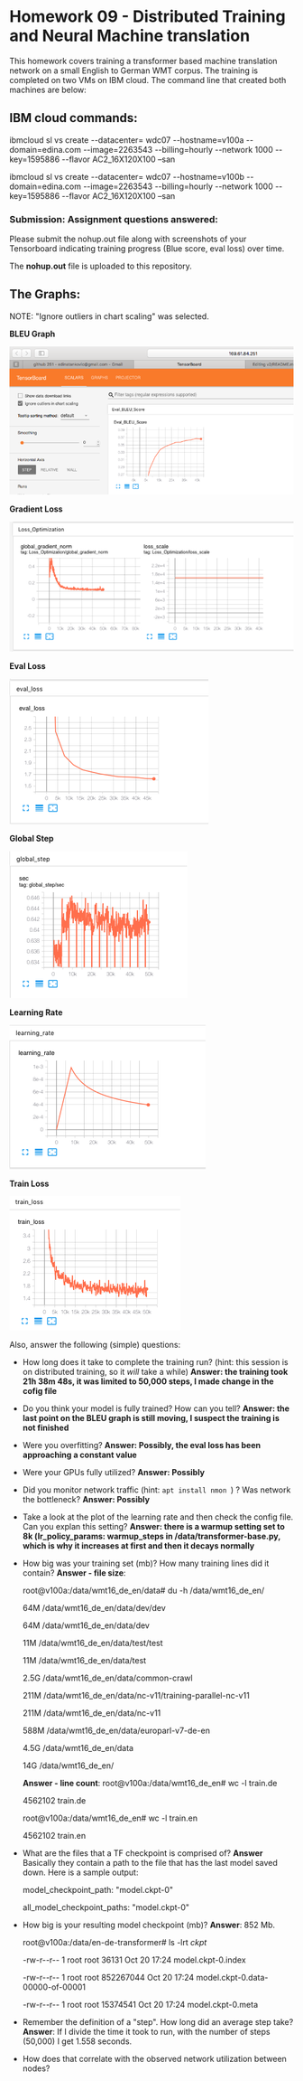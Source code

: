
# Homework 09 - Distributed Training and Neural Machine translation

This homework covers training a transformer based machine translation network on a small English to German WMT corpus. The training is completed on two VMs on IBM cloud. The command line that created both machines are below:

## IBM cloud commands:

ibmcloud sl vs create --datacenter= wdc07 --hostname=v100a --domain=edina.com --image=2263543 --billing=hourly  --network 1000 --key=1595886 --flavor AC2_16X120X100 –san


ibmcloud sl vs create --datacenter= wdc07 --hostname=v100b --domain=edina.com --image=2263543 --billing=hourly  --network 1000 --key=1595886 --flavor AC2_16X120X100 –san


### Submission: Assignment questions answered:

Please submit the nohup.out file along with screenshots of your Tensorboard indicating training progress (Blue score, eval loss) over time.  

The **nohup.out** file is uploaded to this repository.
## The Graphs:

NOTE: "Ignore outliers in chart scaling" was selected.

 **BLEU Graph**
 
![BLEU - 1 VM](https://github.com/edinatankovic/MIDS-251/blob/master/HW9/Images/1_1_Eval_BLEU_Score.png)

 **Gradient Loss**
 
![Gradient Loss - 1 VM](https://github.com/edinatankovic/MIDS-251/blob/master/HW9/Images/2_GlobalGradientLossScale.png)

 **Eval Loss**
 
![Eval Loss - 1 VM](https://github.com/edinatankovic/MIDS-251/blob/master/HW9/Images/3_eval_loss.png)


 **Global Step**
 
![Global Step - 1 VM](https://github.com/edinatankovic/MIDS-251/blob/master/HW9/Images/4_globalStep.png)

 **Learning Rate**
 
![Learning Rate - 1 VM](https://github.com/edinatankovic/MIDS-251/blob/master/HW9/Images/5_Learning%20rate.png)


 **Train Loss**
 
![Train Loss - 1 VM](https://github.com/edinatankovic/MIDS-251/blob/master/HW9/Images/6_TrainLoss.png)

Also, answer the following (simple) questions:
* How long does it take to complete the training run? (hint: this session is on distributed training, so it *will* take a while)
  **Answer: the training took 21h 38m 48s, it was limited to 50,000 steps, I made change in the cofig file**
* Do you think your model is fully trained? How can you tell?
 **Answer: the last point on the BLEU graph is still moving, I suspect the training is not finished**
* Were you overfitting?
  **Answer: Possibly, the eval loss has been approaching a constant value**
* Were your GPUs fully utilized?
  **Answer: Possibly**
* Did you monitor network traffic (hint:  ```apt install nmon ```) ? Was network the bottleneck?
  **Answer: Possibly**
* Take a look at the plot of the learning rate and then check the config file.  Can you explan this setting?
  **Answer: there is a warmup setting set to 8k (lr_policy_params: warmup_steps in /data/transformer-base.py, which is why it increases at first and then it decays normally**
* How big was your training set (mb)? How many training lines did it contain?
  **Answer - file size**:
  
  root@v100a:/data/wmt16_de_en/data# du -h /data/wmt16_de_en/
  
  64M	/data/wmt16_de_en/data/dev/dev
  
  64M	/data/wmt16_de_en/data/dev
  
  11M	/data/wmt16_de_en/data/test/test
  
  11M	/data/wmt16_de_en/data/test
  
  2.5G	/data/wmt16_de_en/data/common-crawl
  
  211M	/data/wmt16_de_en/data/nc-v11/training-parallel-nc-v11
  
  211M	/data/wmt16_de_en/data/nc-v11
  
  588M	/data/wmt16_de_en/data/europarl-v7-de-en
  
  4.5G	/data/wmt16_de_en/data
  
  14G	/data/wmt16_de_en/
  
  **Answer - line count**:
  root@v100a:/data/wmt16_de_en# wc -l  train.de
  
  4562102 train.de
  
  root@v100a:/data/wmt16_de_en# wc -l  train.en
  
  4562102 train.en


* What are the files that a TF checkpoint is comprised of?
  **Answer** Basically they contain a path to the file that has the last model saved down.
  Here is a sample output:

  model_checkpoint_path: "model.ckpt-0"

  all_model_checkpoint_paths: "model.ckpt-0"

* How big is your resulting model checkpoint (mb)?
  **Answer**: 852 Mb.
  
  root@v100a:/data/en-de-transformer# ls -lrt *ckpt*
  
   -rw-r--r-- 1 root root     36131 Oct 20 17:24 model.ckpt-0.index
   
   -rw-r--r-- 1 root root 852267044 Oct 20 17:24 model.ckpt-0.data-00000-of-00001
   
   -rw-r--r-- 1 root root  15374541 Oct 20 17:24 model.ckpt-0.meta
   
* Remember the definition of a "step". How long did an average step take?
    **Answer**: If I divide the time it took to run, with the number of steps (50,000) I get 1.558 seconds.
    
* How does that correlate with the observed network utilization between nodes?
